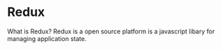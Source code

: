 # Redux
What is Redux?
Redux is a open source platform is a javascript libary for managing application state.
